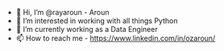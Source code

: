 - 👋 Hi, I’m @rayaroun - Aroun
- 👀 I’m interested in working with all things Python
- 🌱 I’m currently working as a Data Engineer
- 📫 How to reach me - https://www.linkedin.com/in/ozaroun/

<!---
rayaroun/rayaroun is a ✨ special ✨ repository because its `README.md` (this file) appears on your GitHub profile.
You can click the Preview link to take a look at your changes.
--->
